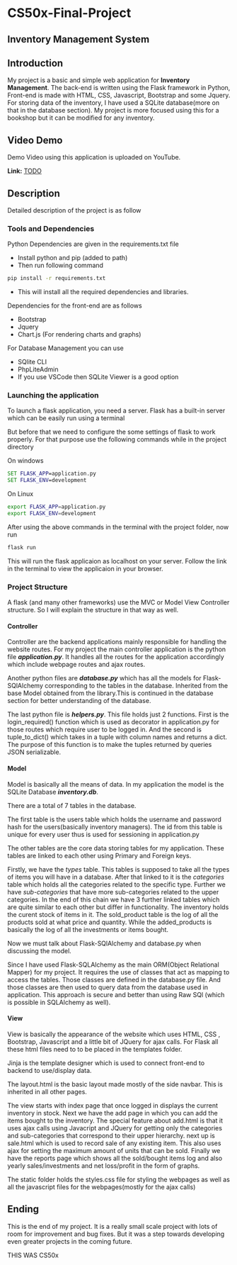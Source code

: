 # CS50x-Final-Project

## Inventory Management System

## Introduction

My project is a basic and simple web application for **Inventory Management**. The back-end is written using the Flask framework in Python, Front-end is made with HTML, CSS, Javascript, Bootstrap and some Jquery.
For storing data of the inventory, I have used a SQLite database(more on that in the database section). My project is more focused using this for a bookshop but it can be modified for any inventory.

## Video Demo

Demo Video using this application is uploaded on YouTube.

**Link:** [TODO](https://youtube.com)

## Description

Detailed description of the project is as follow

### Tools and Dependencies

Python Dependencies are given in the requirements.txt file

- Install python and pip (added to path)
- Then run following command

```cmd
pip install -r requirements.txt
```

- This will install all the required dependencies and libraries.

Dependencies for the front-end are as follows

- Bootstrap
- Jquery
- Chart.js (For rendering charts and graphs)

For Database Management you can use

- SQlite CLI
- PhpLiteAdmin
- If you use VSCode then SQLite Viewer is a good option

### Launching the application

To launch a flask application, you need a server. Flask has a built-in server which can be easily run using a terminal

But before that we need to configure the some settings of flask to work properly. For that purpose use the following commands while in the project directory

On windows

```cmd
SET FLASK_APP=application.py
SET FLASK_ENV=development
```

On Linux

```bash
export FLASK_APP=application.py
export FLASK_ENV=development
```

After using the above commands in the terminal with the project folder, now run

```cmd
flask run
```

This will run the flask applicaion as localhost on your server. Follow the link in the terminal to view the applicaion in your browser.

### Project Structure

A flask (and many other frameworks) use the MVC or Model View Controller structure. So I will explain the structure in that way as well.

#### Controller

Controller are the backend applications mainly responsible for handling the website routes. For my project the main controller application is the python file **_application.py_**. It handles all the routes for the application accordingly which include webpage routes and ajax routes.

Another python files are **_database.py_** which has all the models for Flask-SQlAlchemy corresponding to the tables in the database. Inherited from the base Model obtained from the library.This is continued in the database section for better understanding of the database.

The last python file is **_helpers.py_**. This file holds just 2 functions. First is the login_required() function which is used as decorator in application.py for those routes which require user to be logged in. And the second is tuple_to_dict() which takes in a tuple with column names and returns a dict. The purpose of this function is to make the tuples returned by queries JSON serializable.

#### Model

Model is basically all the means of data. In my application the model is the SQLite Database **_inventory.db_**.

There are a total of 7 tables in the database.

The first table is the users table which holds the username and password hash for the users(basically inventory managers). The id from this table is unique for every user thus is used for sessioning in application.py

The other tables are the core data storing tables for my application. These tables are linked to each other using Primary and Foreign keys.

Firstly, we have the *types* table. This tables is supposed to take all the types of items you will have in a database. After that linked to it is the *categories* table which holds all the categories related to the specific type. Further we have *sub-categories* that have more sub-categories related to the upper categories. In the end of this chain we have 3 further linked tables which are quite similar to each other but differ in functionality. The inventory holds the curent stock of items in it. The sold_product table is the log of all the products sold at what price and quantity. While the added_products is basically the log of all the investments or items bought.

Now we must talk about Flask-SQlAlchemy and database.py when discussing the model.

Since I have used Flask-SQLAlchemy as the main ORM(Object Relational Mapper) for my project. It requires the use of classes that act as mapping to access the tables. Those classes are defined in the database.py file. And those classes are then used to query data from the database used in application. This approach is secure and better than using Raw SQl (which is possible in SQLAlchemy as well).

#### View

View is basically the appearance of the website which uses HTML, CSS , Bootstrap, Javascript and a little bit of JQuery for ajax calls. For Flask all these html files need to to be placed in the templates folder.

Jinja is the template designer which is used to connect front-end to backend to use/display data.

The layout.html is the basic layout made mostly of the side navbar. This is inherited in all other pages.

The view starts with index page that once logged in displays the current inventory in stock. Next we have the add page in which you can add the items bought to the inventory. The special feature about add.html is that it uses ajax calls using Javacript and JQuery for getting only the categories and sub-categories that correspond to their upper hierarchy. next up is sale.html which is used to record sale of any existing item. This also uses ajax for setting the maximum amount of units that can be sold. Finally we have the reports page which shows all the sold/bought items log and also yearly sales/investments and net loss/profit in the form of graphs.

The static folder holds the styles.css file for styling the webpages as well as all the javascript files for the webpages(mostly for the ajax calls)

## Ending

This is the end of my project. It is a really small scale project with lots of room for improvement and bug fixes. But it was a step towards developing even greater projects in the coming future.

THIS WAS CS50x
